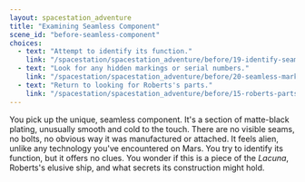 ```yaml
---
layout: spacestation_adventure
title: "Examining Seamless Component"
scene_id: "before-seamless-component"
choices:
  - text: "Attempt to identify its function."
    link: "/spacestation/spacestation_adventure/before/19-identify-seamless-function/"
  - text: "Look for any hidden markings or serial numbers."
    link: "/spacestation/spacestation_adventure/before/20-seamless-markings/"
  - text: "Return to looking for Roberts's parts."
    link: "/spacestation/spacestation_adventure/before/15-roberts-parts/"
---
```


You pick up the unique, seamless component. It's a section of matte-black plating, unusually smooth and cold to the touch. There are no visible seams, no bolts, no obvious way it was manufactured or attached. It feels alien, unlike any technology you've encountered on Mars. You try to identify its function, but it offers no clues. You wonder if this is a piece of the *Lacuna*, Roberts's elusive ship, and what secrets its construction might hold.
